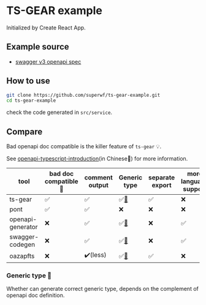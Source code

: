 # TS-GEAR example

Initialized by Create React App.

## Example source

* [swagger v3 openapi spec](https://petstore3.swagger.io/api/v3/openapi.json)

## How to use

```sh
git clone https://github.com/superwf/ts-gear-example.git
cd ts-gear-example
```

check the code generated in `src/service`.

## Compare

Bad openapi doc compatible is the killer feature of `ts-gear` 💡.

See [openapi-typescript-introduction](https://superwf.github.io/openapi-typescript-introduction)(in Chinese🐼) for more information.

| tool |  bad doc compatible🌟 | comment output | Generic type | separate export | more language support | mock data | custom request logic | translate none english | filter api | openapi V2 & V3 |
| ---- | ---- | ----- | ----- | ---- | --- | --- | --- | --- | --- | --- |
| ts-gear | ✅ | ✅ | ✅<a href="#generic-type-👀">👀</a> | ✅ | ❌ | ✅ | ✅ | ✅ | ✅ | ✅ |
| pont | ✅ | ✅ | ❌ | ❌ | ❌ | ❌ | ✅ | ✅ | ❌ | ✅ |
| openapi-generator | ❌ | ✅ | ✅<a href="#generic-type-👀">👀</a> | ❌ | ✅ | ❌ | ✅ | ❌ | ❌ | ✅ |
| swagger-codegen | ❌ | ✅ | ✅<a href="#generic-type-👀">👀</a> | ❌ | ✅ | ❌ | ✅ | ❌ | ❌ | ✅ |
| oazapfts | ❌ | ✔️(less) | ✅<a href="#generic-type-👀">👀</a>| ✅ | ❌ | ❌ | ❌ | ❌ | ❌ | ✅ |

### Generic type 👀

Whether can generate correct generic type, depends on the complement of openapi doc definition.
